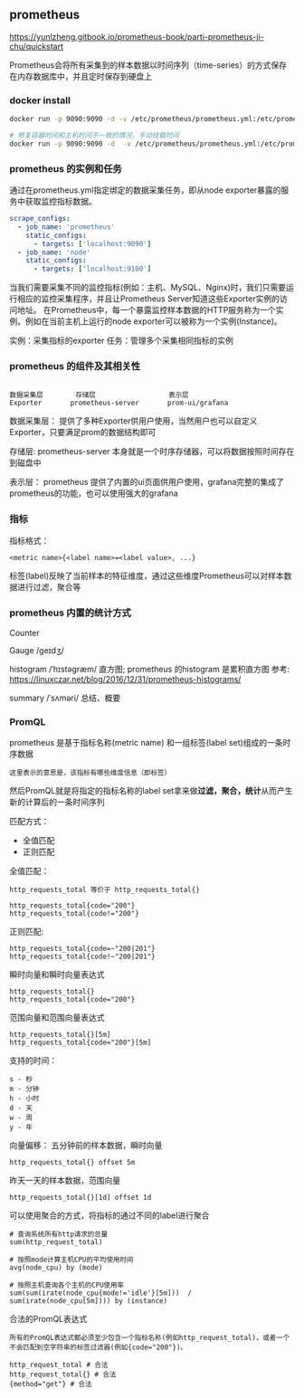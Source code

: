 ## prometheus
https://yunlzheng.gitbook.io/prometheus-book/parti-prometheus-ji-chu/quickstart

Prometheus会将所有采集到的样本数据以时间序列（time-series）的方式保存在内存数据库中，并且定时保存到硬盘上

### docker install
```bash
docker run -p 9090:9090 -d -v /etc/prometheus/prometheus.yml:/etc/prometheus/prometheus.yml prom/prometheus

# 修复容器时间和主机时间不一致的情况，手动挂载时间
docker run -p 9090:9090 -d  -v /etc/prometheus/prometheus.yml:/etc/prometheus/prometheus.yml -v /etc/localtime:/etc/localtime prom/prometheus
```

### prometheus 的实例和任务
通过在prometheus.yml指定绑定的数据采集任务，即从node exporter暴露的服务中获取监控指标数据。
```yaml
scrape_configs:
  - job_name: 'prometheus'
    static_configs:
      - targets: ['localhost:9090']
  - job_name: 'node'
    static_configs:
      - targets: ['localhost:9100']
```
当我们需要采集不同的监控指标(例如：主机、MySQL、Nginx)时，我们只需要运行相应的监控采集程序，并且让Prometheus Server知道这些Exporter实例的访问地址。
在Prometheus中，每一个暴露监控样本数据的HTTP服务称为一个实例。例如在当前主机上运行的node exporter可以被称为一个实例(Instance)。

实例：采集指标的exporter
任务：管理多个采集相同指标的实例

### prometheus 的组件及其相关性
```text

数据采集层        存储层                  表示层
Exporter       prometheus-server       prom-ui/grafana
```
数据采集层：
提供了多种Exporter供用户使用，当然用户也可以自定义Exporter，只要满足prom的数据结构即可

存储层:
prometheus-server 本身就是一个时序存储器，可以将数据按照时间存在到磁盘中

表示层：
prometheus 提供了内置的ui页面供用户使用，grafana完整的集成了prometheus的功能，也可以使用强大的grafana

### 指标
指标格式：
```text
<metric name>{<label name>=<label value>, ...}
```
标签(label)反映了当前样本的特征维度，通过这些维度Prometheus可以对样本数据进行过滤，聚合等

### prometheus 内置的统计方式
Counter

Gauge  /ɡeɪdʒ/ 

histogram  /ˈhɪstəɡræm/  直方图; prometheus 的histogram 是累积直方图
参考: https://linuxczar.net/blog/2016/12/31/prometheus-histograms/

summary   /ˈsʌməri/  总结、概要

### PromQL
prometheus 是基于指标名称(metric name) 和一组标签(label set)组成的一条时序数据
```text
这里表示的意思是，该指标有哪些维度信息（即标签）
```
然后PromQL就是将指定的指标名称的label set拿来做**过滤，聚合，统计**从而产生新的计算后的一条时间序列

匹配方式：
 - 全值匹配  
 - 正则匹配

全值匹配：
```text
http_requests_total 等价于 http_requests_total{}

http_requests_total{code="200"}
http_requests_total{code!="200"}
```

正则匹配:
```text
http_requests_total{code=~"200|201"}
http_requests_total{code!~"200|201"}
```

瞬时向量和瞬时向量表达式
```text
http_requests_total{}
http_requests_total{code="200"}
```

范围向量和范围向量表达式
```text
http_requests_total{}[5m]
http_requests_total{code="200"}[5m]
```

支持的时间：
```text
s - 秒
m - 分钟
h - 小时
d - 天
w - 周
y - 年
```

向量偏移：
五分钟前的样本数据，瞬时向量
```text
http_requests_total{} offset 5m
```
昨天一天的样本数据，范围向量
```text
http_requests_total{}[1d] offset 1d
```


可以使用聚合的方式，将指标的通过不同的label进行聚合
```text
# 查询系统所有http请求的总量
sum(http_request_total)

# 按照mode计算主机CPU的平均使用时间
avg(node_cpu) by (mode)

# 按照主机查询各个主机的CPU使用率
sum(sum(irate(node_cpu{mode!='idle'}[5m]))  / sum(irate(node_cpu[5m]))) by (instance)
```

合法的PromQL表达式
```text
所有的PromQL表达式都必须至少包含一个指标名称(例如http_request_total)，或者一个不会匹配到空字符串的标签过滤器(例如{code="200"})。

http_request_total # 合法
http_request_total{} # 合法
{method="get"} # 合法
```